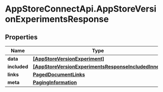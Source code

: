 # AppStoreConnectApi.AppStoreVersionExperimentsResponse

## Properties

Name | Type | Description | Notes
------------ | ------------- | ------------- | -------------
**data** | [**[AppStoreVersionExperiment]**](AppStoreVersionExperiment.md) |  | 
**included** | [**[AppStoreVersionExperimentsResponseIncludedInner]**](AppStoreVersionExperimentsResponseIncludedInner.md) |  | [optional] 
**links** | [**PagedDocumentLinks**](PagedDocumentLinks.md) |  | 
**meta** | [**PagingInformation**](PagingInformation.md) |  | [optional] 


